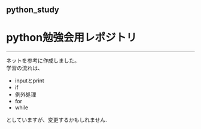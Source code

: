 ## python_study
# python勉強会用レポジトリ
---
ネットを参考に作成しました。  
学習の流れは、  
* inputとprint  
* if  
* 例外処理
* for  
* while  

としていますが、変更するかもしれません.  
